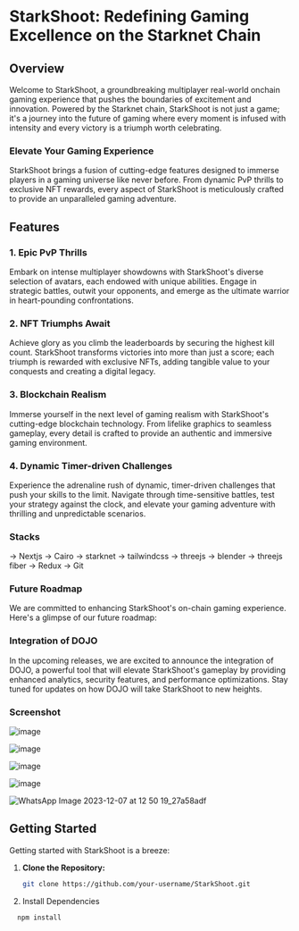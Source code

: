 # StarkShoot: Redefining Gaming Excellence on the Starknet Chain

## Overview

Welcome to StarkShoot, a groundbreaking multiplayer real-world onchain gaming experience that pushes the boundaries of excitement and innovation. Powered by the Starknet chain, StarkShoot is not just a game; it's a journey into the future of gaming where every moment is infused with intensity and every victory is a triumph worth celebrating.

### Elevate Your Gaming Experience

StarkShoot brings a fusion of cutting-edge features designed to immerse players in a gaming universe like never before. From dynamic PvP thrills to exclusive NFT rewards, every aspect of StarkShoot is meticulously crafted to provide an unparalleled gaming adventure.

## Features

### 1. Epic PvP Thrills

Embark on intense multiplayer showdowns with StarkShoot's diverse selection of avatars, each endowed with unique abilities. Engage in strategic battles, outwit your opponents, and emerge as the ultimate warrior in heart-pounding confrontations.

### 2. NFT Triumphs Await

Achieve glory as you climb the leaderboards by securing the highest kill count. StarkShoot transforms victories into more than just a score; each triumph is rewarded with exclusive NFTs, adding tangible value to your conquests and creating a digital legacy.

### 3. Blockchain Realism

Immerse yourself in the next level of gaming realism with StarkShoot's cutting-edge blockchain technology. From lifelike graphics to seamless gameplay, every detail is crafted to provide an authentic and immersive gaming environment.

### 4. Dynamic Timer-driven Challenges

Experience the adrenaline rush of dynamic, timer-driven challenges that push your skills to the limit. Navigate through time-sensitive battles, test your strategy against the clock, and elevate your gaming adventure with thrilling and unpredictable scenarios.

### Stacks

-> Nextjs
-> Cairo
-> starknet
-> tailwindcss
-> threejs
-> blender
-> threejs fiber
-> Redux
-> Git 

### Future Roadmap
We are committed to enhancing StarkShoot's on-chain gaming experience. Here's a glimpse of our future roadmap:

### Integration of DOJO
In the upcoming releases, we are excited to announce the integration of DOJO, a powerful tool that will elevate StarkShoot's gameplay by providing enhanced analytics, security features, and performance optimizations. Stay tuned for updates on how DOJO will take StarkShoot to new heights.

### Screenshot

![image](https://github.com/vmmuthu31/Starkshoot-Dev/assets/111880621/94a4d6fd-8de3-4436-8844-7d5e5a823e7a)

![image](https://github.com/vmmuthu31/Starkshoot-Dev/assets/111880621/f1931650-34c5-48bd-afe9-4e1b490f66f4)

![image](https://github.com/vmmuthu31/Starkshoot-Dev/assets/111880621/052d2016-14ac-427b-a639-a2f18179c50a)

![image](https://github.com/vmmuthu31/Starkshoot-Dev/assets/111880621/e343d3f4-f035-49e2-90f4-e98193cc5cea)

![WhatsApp Image 2023-12-07 at 12 50 19_27a58adf](https://github.com/vmmuthu31/Starkshoot-Dev/assets/111880621/62c2ce1a-1c68-4e48-93d3-dbfd0e3b5f64)

## Getting Started

Getting started with StarkShoot is a breeze:

1. **Clone the Repository:**
   ```bash
   git clone https://github.com/your-username/StarkShoot.git
2. Install Dependencies
  ```bash
    npm install
